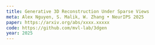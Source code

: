 ```yaml
---
title: Generative 3D Reconstruction Under Sparse Views
meta: Alex Nguyen, S. Malik, W. Zhang • NeurIPS 2025
paper: https://arxiv.org/abs/xxxx.xxxxx
code: https://github.com/mvl-lab/3dgen
year: 2025
---
```

